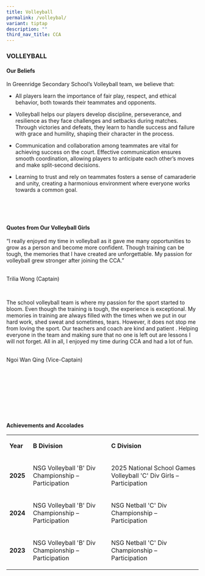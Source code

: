 ```yaml
---
title: Volleyball
permalink: /volleybal/
variant: tiptap
description: ""
third_nav_title: CCA
---
```

<h3><strong>VOLLEYBALL</strong>&nbsp;</h3>
<h4><strong>Our Beliefs&nbsp;&nbsp;</strong>&nbsp;</h4>
<p>In Greenridge Secondary School’s Volleyball team, we believe that:&nbsp;&nbsp;</p>
<ul>
<li>
<p>All players learn the importance of fair play, respect, and ethical behavior,
both towards their teammates and opponents.&nbsp;&nbsp;</p>
</li>
</ul>
<ul>
<li>
<p>Volleyball helps our players develop discipline, perseverance, and resilience
as they face challenges and setbacks during matches. Through victories
and defeats, they learn to handle success and failure with grace and humility,
shaping their character in the process.&nbsp;&nbsp;</p>
</li>
</ul>
<ul>
<li>
<p>Communication and collaboration among teammates are vital for achieving
success on the court. Effective communication ensures smooth coordination,
allowing players to anticipate each other’s moves and make split-second
decisions.&nbsp;&nbsp;</p>
</li>
</ul>
<ul>
<li>
<p>Learning to trust and rely on teammates fosters a sense of camaraderie
and unity, creating a harmonious environment where everyone works towards
a common goal.&nbsp;&nbsp;</p>
</li>
</ul>
<p>&nbsp;</p>
<p><em>&nbsp;</em>
</p>
<h4><strong>Quotes from Our Volleyball Girls&nbsp;&nbsp;&nbsp;</strong>&nbsp;</h4>
<p>“I really enjoyed my time in volleyball as it gave me many opportunities
to grow as a person and become more confident. Though training can be tough,
the memories that I have created are unforgettable. My passion for volleyball
grew stronger after joining the CCA.”&nbsp;
<br>&nbsp;</p>
<p>Trilia Wong (Captain)&nbsp;</p>
<p>&nbsp;</p>
<p>The school volleyball team is where my passion for the sport started to
bloom. Even though the training is tough, the experience is exceptional.
My memories in training are always filled with the times when we put in
our hard work, shed sweat and sometimes, tears. However, it does not stop
me from loving the sport. Our teachers and coach are kind and patient .
Helping everyone in the team and making sure that no one is left out are
lessons I will not forget. All in all, I enjoyed my time during CCA and
had a lot of fun. &nbsp;
<br>&nbsp;</p>
<p>Ngoi Wan Qing (Vice-Captain) &nbsp;
<br>&nbsp;&nbsp;&nbsp;</p>
<p>&nbsp;</p>
<p>&nbsp;</p>
<p>&nbsp;</p>
<p>&nbsp;</p>
<p><strong>Achievements and Accolades</strong>&nbsp;</p>
<table style="minWidth: 75px">
<colgroup>
<col>
<col>
<col>
</colgroup>
<tbody>
<tr>
<td rowspan="1" colspan="1">
<p><strong>Year</strong>&nbsp;</p>
</td>
<td rowspan="1" colspan="1">
<p><strong>B Division</strong>&nbsp;</p>
</td>
<td rowspan="1" colspan="1">
<p><strong>C Division</strong>&nbsp;</p>
</td>
</tr>
<tr>
<td rowspan="1" colspan="1">
<p><strong>2025</strong>&nbsp;</p>
</td>
<td rowspan="1" colspan="1">
<p>NSG Volleyball 'B' Div Championship – Participation&nbsp;</p>
</td>
<td rowspan="1" colspan="1">
<p>2025 National School Games Volleyball 'C' Div Girls – Participation&nbsp;</p>
</td>
</tr>
<tr>
<td rowspan="1" colspan="1">
<p><strong>2024</strong>&nbsp;</p>
</td>
<td rowspan="1" colspan="1">
<p>NSG Volleyball 'B' Div Championship – Participation&nbsp;</p>
</td>
<td rowspan="1" colspan="1">
<p>NSG Netball 'C' Div Championship – Participation&nbsp;</p>
</td>
</tr>
<tr>
<td rowspan="1" colspan="1">
<p><strong>2023</strong>&nbsp;</p>
</td>
<td rowspan="1" colspan="1">
<p>NSG Volleyball 'B' Div Championship – Participation&nbsp;</p>
</td>
<td rowspan="1" colspan="1">
<p>NSG Netball 'C' Div Championship – Participation&nbsp;</p>
</td>
</tr>
</tbody>
</table>
<p>&nbsp;</p>
<p>&nbsp;</p>
<p>&nbsp;
<br>&nbsp;</p>
<p>&nbsp;</p>
<p>&nbsp;</p>